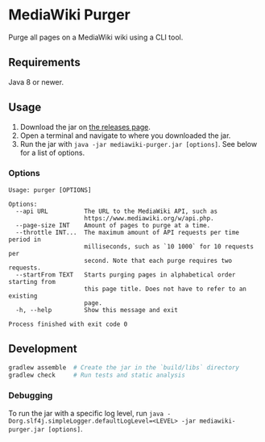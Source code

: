 # MediaWiki Purger
Purge all pages on a MediaWiki wiki using a CLI tool.

## Requirements
Java 8 or newer.

## Usage
1. Download the jar on [the releases page](https://github.com/FWDekker/mediawiki-purger/releases).
2. Open a terminal and navigate to where you downloaded the jar.
3. Run the jar with `java -jar mediawiki-purger.jar [options]`. See below for a list of options.

### Options
```
Usage: purger [OPTIONS]

Options:
  --api URL          The URL to the MediaWiki API, such as
                     https://www.mediawiki.org/w/api.php.
  --page-size INT    Amount of pages to purge at a time.
  --throttle INT...  The maximum amount of API requests per time period in
                     milliseconds, such as `10 1000` for 10 requests per
                     second. Note that each purge requires two requests.
  --startFrom TEXT   Starts purging pages in alphabetical order starting from
                     this page title. Does not have to refer to an existing
                     page.
  -h, --help         Show this message and exit

Process finished with exit code 0
```

## Development
```bash
gradlew assemble  # Create the jar in the `build/libs` directory
gradlew check     # Run tests and static analysis
```

### Debugging
To run the jar with a specific log level, run
`java -Dorg.slf4j.simpleLogger.defaultLogLevel=<LEVEL> -jar mediawiki-purger.jar [options]`.
